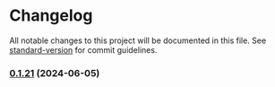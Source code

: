 # Changelog

All notable changes to this project will be documented in this file. See [standard-version](https://github.com/conventional-changelog/standard-version) for commit guidelines.

### [0.1.21](https://github.com/abraham-ukachi/ab-nextjs-animations/compare/v0.1.20...v0.1.21) (2024-06-05)
